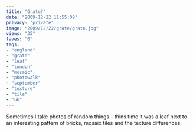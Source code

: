 ```yaml
---
title: "Grate?"
date: "2009-12-22 11:55:09"
privacy: "private"
image: "2009/12/22/grate/grate.jpg"
views: "35"
faves: "0"
tags:
- "england"
- "grate"
- "leaf"
- "london"
- "mosaic"
- "photowalk"
- "september"
- "texture"
- "tile"
- "uk"
---
```

Sometimes I take photos of random things - thins time it was a leaf next to an interesting pattern of bricks, mosaic tiles and the texture differences.<a href="http://www.phillprice.com/2009/12/23/grate" rel="nofollow"></a>
